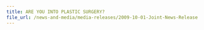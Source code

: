 ```yaml
---
title: ARE YOU INTO PLASTIC SURGERY?
file_url: /news-and-media/media-releases/2009-10-01-Joint-News-Release.pdf
---
```

